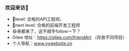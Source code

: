 ### 欢迎来访👋

- 🌱level: 合格的API工程师。
- 🌱next level: 合格的前端开发工程师
- 😄来都来了，这不顺手follow一下？
- Gitee 地址：https://gitee.com/friendArt （存放不同项目）
- 个人导航：www.yywebsite.cn  


<!--
**YYForReal/YYForReal** is a ✨ _special_ ✨ repository because its `README.md` (this file) appears on your GitHub profile.
Here are some ideas to get you started:
- 🔭 I’m currently working on ...
- 🌱 I’m currently learning ...
- 👯 I’m looking to collaborate on ...
- 🤔 I’m looking for help with ...
- 💬 Ask me about ...
- 📫 How to reach me: ...
- 😄 Pronouns: ...
- ⚡ Fun fact: ...
-->
